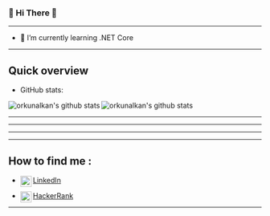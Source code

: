 ### 👋 Hi There 👋

-------------------------------------------------------------------------

- 🌱 I’m currently learning .NET Core

-------------------------------------------------------------------------

## Quick overview
* GitHub stats:  
<p float="center">
  <img align="left" src="https://github-readme-stats.vercel.app/api/top-langs/?username=orkunalkan&langs_count=5&theme=dark" alt="orkunalkan's github stats" />
  <img align="top" src="https://github-readme-stats.vercel.app/api?username=orkunalkan&theme=dark&show_icons=true&count_private=true" alt="orkunalkan's github stats" />
</p>

*************************************************************************
*************************************************************************
*************************************************************************
-------------------------------------------------------------------------

## How to find me :
- <a href="https://www.linkedin.com/in/orkun-alkan/">
  <img align="left" alt="orkunalkan's LinkedIN" width="22px" src="https://raw.githubusercontent.com/peterthehan/peterthehan/master/assets/linkedin.svg" />
   LinkedIn
</a>
 


- <a href="https://www.hackerrank.com/orkunalkan98">
  <img align="left" alt="orkunalkan's HackerRank" width="22px" src="https://user-images.githubusercontent.com/44678771/109458895-c5e45980-7a6e-11eb-99ad-48bd36ce8678.png" />
   HackerRank
</a>


-------------------------------------------------------------------------
